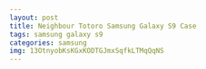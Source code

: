 ```yaml
---
layout: post
title: Neighbour Totoro Samsung Galaxy S9 Case
tags: samsung galaxy s9
categories: samsung
img: 13OtnyobKsKGxKODTGJmxSqfkLTMqQqNS
---
```

